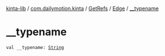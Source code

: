 [kinta-lib](../../../index.md) / [com.dailymotion.kinta](../../index.md) / [GetRefs](../index.md) / [Edge](index.md) / [__typename](./__typename.md)

# __typename

`val __typename: `[`String`](https://kotlinlang.org/api/latest/jvm/stdlib/kotlin/-string/index.html)
